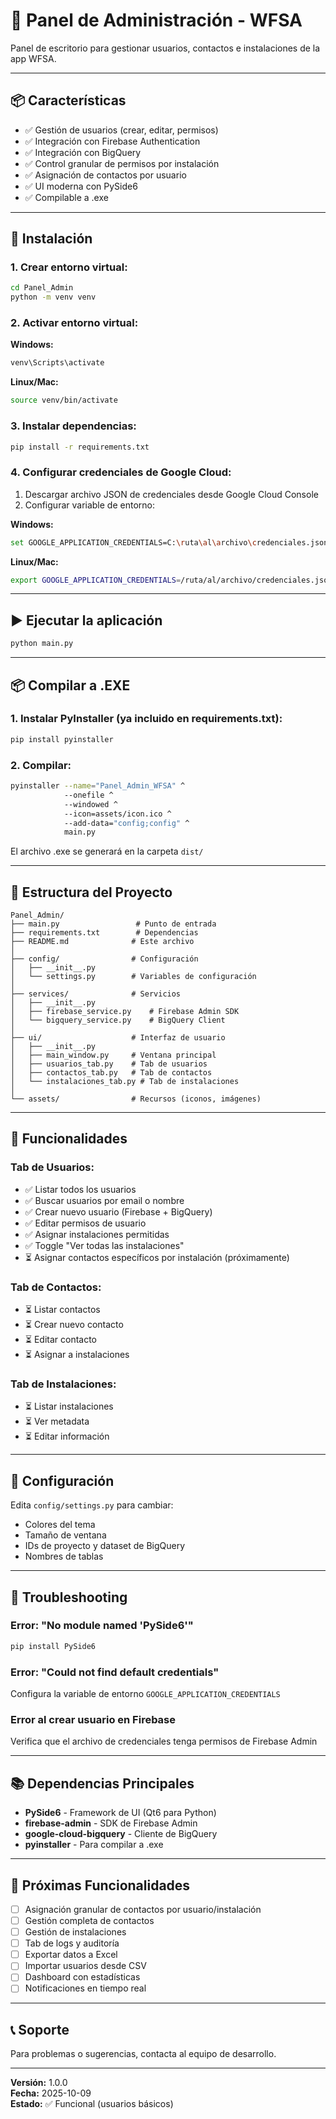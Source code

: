 # 🎯 Panel de Administración - WFSA

Panel de escritorio para gestionar usuarios, contactos e instalaciones de la app WFSA.

---

## 📦 Características

- ✅ Gestión de usuarios (crear, editar, permisos)
- ✅ Integración con Firebase Authentication
- ✅ Integración con BigQuery
- ✅ Control granular de permisos por instalación
- ✅ Asignación de contactos por usuario
- ✅ UI moderna con PySide6
- ✅ Compilable a .exe

---

## 🚀 Instalación

### **1. Crear entorno virtual:**

```bash
cd Panel_Admin
python -m venv venv
```

### **2. Activar entorno virtual:**

**Windows:**
```bash
venv\Scripts\activate
```

**Linux/Mac:**
```bash
source venv/bin/activate
```

### **3. Instalar dependencias:**

```bash
pip install -r requirements.txt
```

### **4. Configurar credenciales de Google Cloud:**

1. Descargar archivo JSON de credenciales desde Google Cloud Console
2. Configurar variable de entorno:

**Windows:**
```bash
set GOOGLE_APPLICATION_CREDENTIALS=C:\ruta\al\archivo\credenciales.json
```

**Linux/Mac:**
```bash
export GOOGLE_APPLICATION_CREDENTIALS=/ruta/al/archivo/credenciales.json
```

---

## ▶️ Ejecutar la aplicación

```bash
python main.py
```

---

## 📦 Compilar a .EXE

### **1. Instalar PyInstaller (ya incluido en requirements.txt):**

```bash
pip install pyinstaller
```

### **2. Compilar:**

```bash
pyinstaller --name="Panel_Admin_WFSA" ^
            --onefile ^
            --windowed ^
            --icon=assets/icon.ico ^
            --add-data="config;config" ^
            main.py
```

El archivo .exe se generará en la carpeta `dist/`

---

## 📁 Estructura del Proyecto

```
Panel_Admin/
├── main.py                 # Punto de entrada
├── requirements.txt        # Dependencias
├── README.md              # Este archivo
│
├── config/                # Configuración
│   ├── __init__.py
│   └── settings.py        # Variables de configuración
│
├── services/              # Servicios
│   ├── __init__.py
│   ├── firebase_service.py    # Firebase Admin SDK
│   └── bigquery_service.py    # BigQuery Client
│
├── ui/                    # Interfaz de usuario
│   ├── __init__.py
│   ├── main_window.py     # Ventana principal
│   ├── usuarios_tab.py    # Tab de usuarios
│   ├── contactos_tab.py   # Tab de contactos
│   └── instalaciones_tab.py # Tab de instalaciones
│
└── assets/                # Recursos (iconos, imágenes)
```

---

## 🎨 Funcionalidades

### **Tab de Usuarios:**
- ✅ Listar todos los usuarios
- ✅ Buscar usuarios por email o nombre
- ✅ Crear nuevo usuario (Firebase + BigQuery)
- ✅ Editar permisos de usuario
- ✅ Asignar instalaciones permitidas
- ✅ Toggle "Ver todas las instalaciones"
- ⏳ Asignar contactos específicos por instalación (próximamente)

### **Tab de Contactos:**
- ⏳ Listar contactos
- ⏳ Crear nuevo contacto
- ⏳ Editar contacto
- ⏳ Asignar a instalaciones

### **Tab de Instalaciones:**
- ⏳ Listar instalaciones
- ⏳ Ver metadata
- ⏳ Editar información

---

## 🔧 Configuración

Edita `config/settings.py` para cambiar:

- Colores del tema
- Tamaño de ventana
- IDs de proyecto y dataset de BigQuery
- Nombres de tablas

---

## 🐛 Troubleshooting

### **Error: "No module named 'PySide6'"**
```bash
pip install PySide6
```

### **Error: "Could not find default credentials"**
Configura la variable de entorno `GOOGLE_APPLICATION_CREDENTIALS`

### **Error al crear usuario en Firebase**
Verifica que el archivo de credenciales tenga permisos de Firebase Admin

---

## 📚 Dependencias Principales

- **PySide6** - Framework de UI (Qt6 para Python)
- **firebase-admin** - SDK de Firebase Admin
- **google-cloud-bigquery** - Cliente de BigQuery
- **pyinstaller** - Para compilar a .exe

---

## 🎯 Próximas Funcionalidades

- [ ] Asignación granular de contactos por usuario/instalación
- [ ] Gestión completa de contactos
- [ ] Gestión de instalaciones
- [ ] Tab de logs y auditoría
- [ ] Exportar datos a Excel
- [ ] Importar usuarios desde CSV
- [ ] Dashboard con estadísticas
- [ ] Notificaciones en tiempo real

---

## 📞 Soporte

Para problemas o sugerencias, contacta al equipo de desarrollo.

---

**Versión:** 1.0.0  
**Fecha:** 2025-10-09  
**Estado:** ✅ Funcional (usuarios básicos)

